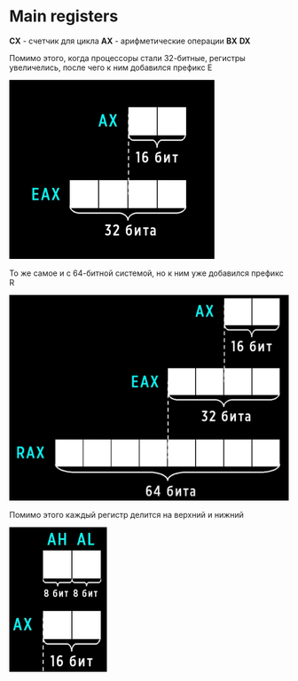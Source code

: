 # Main registers

**CX** - счетчик для цикла
**AX** - арифметические операции
**BX**
**DX**

Помимо этого, когда процессоры стали 32-битные, регистры увеличелись, после чего к ним добавился префикс E

![](images/extended_register_example.png)

То же самое и с 64-битной системой, но к ним уже добавился префикс R

![](images/extended_register_example_2.png)

Помимо этого каждый регистр делится на верхний и нижний 

![](images/high_low_register_example.png)
